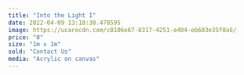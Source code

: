 ```yaml
---
title: "Into the Light I"
date: 2022-04-09 13:18:38.478595
image: https://ucarecdn.com/c8106e67-8317-4251-a404-eb603e35f8a6/
price: "0"
size: "1m x 1m"
sold: "Contact Us"
media: "Acrylic on canvas"
---
```


